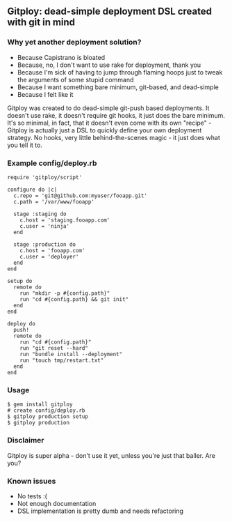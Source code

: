 ## Gitploy: dead-simple deployment DSL created with git in mind

### Why yet another deployment solution?

* Because Capistrano is bloated
* Because, no, I don't want to use rake for deployment, thank you
* Because I'm sick of having to jump through flaming hoops just to tweak the arguments of some stupid command
* Because I want something bare minimum, git-based, and dead-simple
* Because I felt like it

Gitploy was created to do dead-simple git-push based deployments. It doesn't use rake, it doesn't
require git hooks, it just does the bare minimum. It's so minimal, in fact, that it doesn't even
come with its own "recipe" - Gitploy is actually just a DSL to quickly define your own deployment
strategy. No hooks, very little behind-the-scenes magic - it just does what you tell it to.

### Example config/deploy.rb


    require 'gitploy/script'

    configure do |c|
      c.repo = 'git@github.com:myuser/fooapp.git'
      c.path = '/var/www/fooapp'

      stage :staging do
        c.host = 'staging.fooapp.com'
        c.user = 'ninja'
      end

      stage :production do
        c.host = 'fooapp.com'
        c.user = 'deployer'
      end
    end

    setup do
      remote do
        run "mkdir -p #{config.path}"
        run "cd #{config.path} && git init"
      end
    end

    deploy do
      push!
      remote do
        run "cd #{config.path}"
        run "git reset --hard"
        run "bundle install --deployment"
        run "touch tmp/restart.txt"
      end
    end

### Usage

    $ gem install gitploy
    # create config/deploy.rb
    $ gitploy production setup
    $ gitploy production

### Disclaimer

Gitploy is super alpha - don't use it yet, unless you're just that baller. Are you?

### Known issues

* No tests :(
* Not enough documentation
* DSL implementation is pretty dumb and needs refactoring